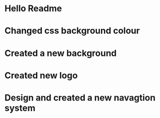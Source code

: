 # Hello Readme

# Changed css background colour

# Created a new background 

# Created new logo

# Design and created a new navagtion system